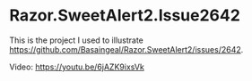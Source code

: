 # Razor.SweetAlert2.Issue2642

This is the project I used to illustrate https://github.com/Basaingeal/Razor.SweetAlert2/issues/2642.

Video: https://youtu.be/6jAZK9ixsVk
